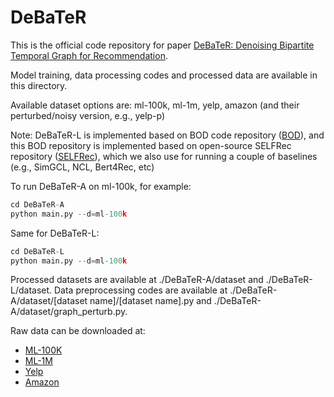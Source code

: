 # DeBaTeR

This is the official code repository for paper [DeBaTeR: Denoising Bipartite Temporal Graph for Recommendation](https://arxiv.org/abs/2411.09181).

Model training, data processing codes and processed data are available in this directory.

Available dataset options are: ml-100k, ml-1m, yelp, amazon (and their perturbed/noisy version, e.g., yelp-p)

Note: DeBaTeR-L is implemented based on BOD code repository ([BOD](https://github.com/CoderWZW/BOD)), and this BOD repository is implemented based on open-source SELFRec repository ([SELFRec](https://github.com/Coder-Yu/SELFRec)), which we also use for running a couple of baselines (e.g., SimGCL, NCL, Bert4Rec, etc)

To run DeBaTeR-A on ml-100k, for example:

```python
cd DeBaTeR-A
python main.py --d=ml-100k
```

Same for DeBaTeR-L:

```python
cd DeBaTeR-L
python main.py --d=ml-100k
```

Processed datasets are available at ./DeBaTeR-A/dataset and ./DeBaTeR-L/dataset. Data preprocessing codes are available at ./DeBaTeR-A/dataset/[dataset name]/[dataset name].py and ./DeBaTeR-A/dataset/graph_perturb.py.

Raw data can be downloaded at:

- [ML-100K](https://www.kaggle.com/datasets/prajitdatta/movielens-100k-dataset)
- [ML-1M](https://grouplens.org/datasets/movielens/1m/)
- [Yelp](https://www.kaggle.com/datasets/yelp-dataset/yelp-dataset?select=yelp_academic_dataset_review.json)
- [Amazon](https://jmcauley.ucsd.edu/data/amazon_v2/categoryFilesSmall/Movies_and_TV_5.json.gz)
